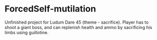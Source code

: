 # ForcedSelf-mutilation

 Unfinished project for Ludum Dare 45 (theme - sacrifice). Player has to shoot a giant boss, and can replenish health and ammo by sacrificing his limbs using guillotine.